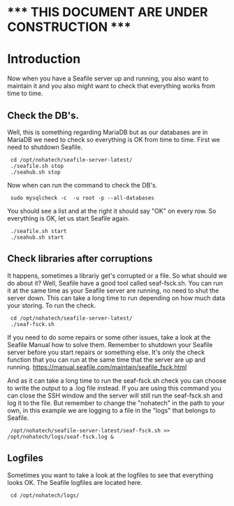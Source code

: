 # *** THIS DOCUMENT ARE UNDER CONSTRUCTION ***
# Introduction
Now when you have a Seafile server up and running, you also want to maintain it and you also might want to check that everything works from time to time.

## Check the DB's.
Well, this is something regarding MariaDB but as our databases are in MariaDB we need to check so everything is OK from time to time.
First we need to shutdown Seafile.
```
 cd /opt/nohatech/seafile-server-latest/
 ./seafile.sh stop
 ./seahub.sh stop
```
Now when can run the command to check the DB's.
```
 sudo mysqlcheck -c  -u root -p --all-databases
```
You should see a list and at the right it should say "OK" on every row.
So everything is OK, let us start Seafile again.
```
 ./seafile.sh start
 ./seahub.sh start
```
## Check libraries after corruptions
It happens, sometimes a librariy get's corrupted or a file.
So what should we do about it? Well, Seafile have a good tool called seaf-fsck.sh.
You can run it at the same time as your Seafile server are running, no need to shut the server down.
This can take a long time to run depending on how much data your storing.
To run the check.
```
 cd /opt/nohatech/seafile-server-latest/
 ./seaf-fsck.sh
```
If you need to do some repairs or some other issues, take a look at the Seafile Manual how to solve them.
Remember to shutdown your Seafile server before you start repairs or something else. It's only the check function that you can run at the same time that the server are up and running.
https://manual.seafile.com/maintain/seafile_fsck.html

And as it can take a long time to run the seaf-fsck.sh check you can choose to write the output to a .log file instead. If you are using this command you can close the SSH window and the server will still run the seaf-fsck.sh and log it to the file.
But remember to change the "nohatech" in the path to your own, in this example we are logging to a file in the "logs" that belongs to Seafile.
```
 /opt/nohatech/seafile-server-latest/seaf-fsck.sh >> /opt/nohatech/logs/seaf-fsck.log &
```

## Logfiles
Sometimes you want to take a look at the logfiles to see that everything looks OK.
The Seafile logfiles are located here.
```
 cd /opt/nohatech/logs/
```

